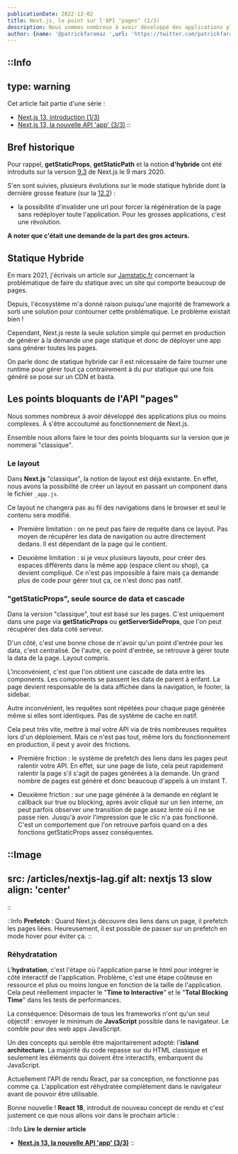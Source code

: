```yaml
---
publicationDate: 2022-12-02
title: Next.js, le point sur l'API "pages" (2/3)
description: Nous sommes nombreux à avoir développé des applications plus ou moins complexes. À s'être accoutumé au fonctionnement de Next.js. Ensemble nous allons faire le tour des points bloquants sur la version "classique".
author: {name: '@patrickfaramaz ',url: 'https://twitter.com/patrickfaramaz'}
---
```


::Info
---
type: warning
---
Cet article fait partie d'une série :

- [Next.js 13, introduction (1/3)](/articles/next-js-13-intro/)
- [Next.js 13, la nouvelle API 'app' (3/3)](/articles/next-js-13-app/)
::

## Bref historique

Pour rappel, **getStaticProps**, **getStaticPath** et la notion **d'hybride** ont été introduits sur la version [9.3](https://nextjs.org/blog/next-9-3) de Next.js le 9 mars 2020.

S'en sont suivies, plusieurs évolutions sur le mode statique hybride dont la dernière grosse feature (sur la [12.2](https://nextjs.org/blog/next-12-2#on-demand-incremental-static-regeneration-stable)) :
- la possibilité d'invalider une url pour forcer la régénération de la page sans redéployer toute l'application. Pour les grosses applications, c'est une révolution.

**A noter que c'était une demande de la part des gros acteurs.**

## Statique Hybride

En mars 2021, j'écrivais un article sur [Jamstatic.fr](https://jamstatic.fr/2021/03/09/11000-pages-statiques/) concernant la problématique de faire du statique avec un site qui comporte beaucoup de pages.

Depuis, l'écosystème m'a donné raison puisqu'une majorité de framework a sorti une solution pour contourner cette problématique. Le problème existait bien !

Cependant, Next.js reste la seule solution simple qui permet en production de générer à la demande une page statique et donc de déployer une app sans générer toutes les pages.

On parle donc de statique hybride car il est nécessaire de faire tourner une runtime pour gérer tout ça contrairement à du pur statique qui une fois généré se pose sur un CDN et basta.


## Les points bloquants de l'API "pages"

Nous sommes nombreux à avoir développé des applications plus ou moins complexes. À s'être accoutumé au fonctionnement de Next.js.

Ensemble nous allons faire le tour des points bloquants sur la version que je nommerai "classique".

### Le layout

Dans **Next.js** "classique", la notion de layout est déjà existante. En effet, nous avons la possibilité de créer un layout en passant un component dans le fichier ```_app.js```.

Ce layout ne changera pas au fil des navigations dans le browser et seul le contenu sera modifié.

- Première limitation : on ne peut pas faire de requête dans ce layout. Pas moyen de récupérer les data de navigation ou autre directement dedans. Il est dépendant de la page qui le contient.

- Deuxième limitation : si je veux plusieurs layouts, pour créer des espaces différents dans la même app (espace client ou shop), ça devient compliqué. Ce n'est pas impossible à faire mais ça demande plus de code pour gérer tout ça, ce n'est donc pas natif.

### "getStaticProps", seule source de data et cascade

Dans la version "classique", tout est basé sur les pages. C'est uniquement dans une page via **getStaticProps** ou **getServerSideProps**, que l'on peut récupérer des data coté serveur.

D'un côté, c'est une bonne chose de n'avoir qu'un point d'entrée pour les data, c'est centralisé. De l'autre, ce point d'entrée, se retrouve à gérer toute la data de la page. Layout compris.

L'inconvénient, c'est que l'on obtient une cascade de data entre les components. Les components se passent les data de parent à enfant. La page devient responsable de la data affichée dans la navigation, le footer, la sidebar.

Autre inconvénient, les requêtes sont répétées pour chaque page générée même si elles sont identiques. Pas de système de cache en natif.

Cela peut très vite, mettre à mal votre API via de très nombreuses requêtes lors d'un déploiement.
Mais ce n'est pas tout, même lors du fonctionnement en production, il peut y avoir des frictions.

- Première friction : le système de prefetch des liens dans les pages peut ralentir votre API. En effet, sur une page de liste, cela peut rapidement ralentir la page s'il s'agit de pages générées à la demande. Un grand nombre de pages est généré et donc beaucoup d'appels à un instant T.

- Deuxième friction : sur une page générée à la demande en réglant le callback sur true ou blocking, après avoir cliqué sur un lien interne, on peut parfois observer une transition de page assez lente où il ne se passe rien. Jusqu'à avoir l'impression que le clic n'a pas fonctionné.
C'est un comportement que l'on retrouve parfois quand on a des fonctions getStaticProps assez conséquentes.

::Image
---

src: /articles/nextjs-lag.gif
alt: nextjs 13 slow
align: 'center'
---

::

::Info
**Prefetch** : Quand Next.js découvre des liens dans un page, il prefetch les pages liées. Heureusement, il est possible de passer sur un prefetch en mode hover pour éviter ça.
::

### Réhydratation

L'**hydratation**, c'est l'étape où l'application parse le html pour intégrer le côté interactif de l'application.
Problème, c'est une étape coûteuse en ressource et plus ou moins longue en fonction de la taille de l'application. Cela peut réellement impacter le "**Time to Interactive**" et le "**Total Blocking Time**" dans les tests de performances.

La conséquence: Désormais de tous les frameworks n'ont qu'un seul objectif : envoyer le minimum de **JavaScript** possible dans le navigateur. Le comble pour des web apps JavaScript.

Un des concepts qui semble être majoritairement adopté: l'**island architecture**. La majorité du code repasse sur du HTML classique et seulement les éléments qui doivent être interactifs, embarquent du JavaScript.

Actuellement l'API de rendu React, par sa conception, ne fonctionne pas comme ça. L'application est réhydratée complètement dans le navigateur avant de pouvoir être utilisable.

Bonne nouvelle ! **React 18**, introduit de nouveau concept de rendu et c'est justement ce que nous allons voir dans le prochain article :

::Info
**Lire le dernier article**

- **[Next.js 13, la nouvelle API 'app' (3/3)](/articles/next-js-13-app/)**
::
